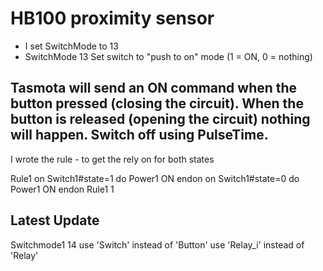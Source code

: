 # HB100 proximity sensor
- I set SwitchMode to 13
- SwitchMode 13
Set switch to "push to on" mode (1 = ON, 0 = nothing)

Tasmota will send an ON command when the button pressed (closing the circuit). When the button is released (opening the circuit) nothing will happen. Switch off using PulseTime.
- 

I wrote the rule - to get the rely on for both states

Rule1 on Switch1#state=1 do Power1 ON endon on Switch1#state=0 do Power1 ON endon
Rule1 1

## Latest Update
Switchmode1 14
 use 'Switch' instead of 'Button'
 use 'Relay_i' instead of 'Relay'

